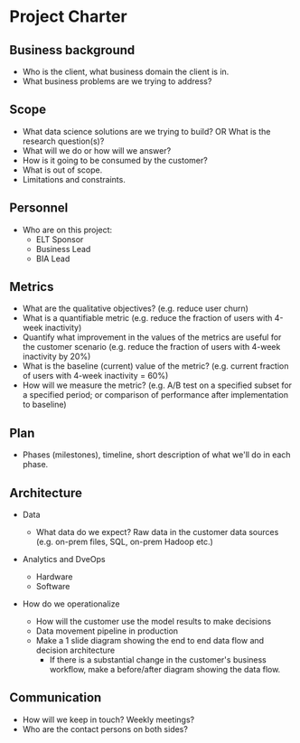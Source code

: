 # Project Charter

## Business background

* Who is the client, what business domain the client is in.
* What business problems are we trying to address?

## Scope
* What data science solutions are we trying to build? OR What is the research question(s)?
* What will we do or how will we answer?
* How is it going to be consumed by the customer?
* What is out of scope.
* Limitations and constraints.

## Personnel
* Who are on this project:
	* ELT Sponsor
	* Business Lead
	* BIA Lead
	
## Metrics
* What are the qualitative objectives? (e.g. reduce user churn)
* What is a quantifiable metric  (e.g. reduce the fraction of users with 4-week inactivity)
* Quantify what improvement in the values of the metrics are useful for the customer scenario (e.g. reduce the  fraction of users with 4-week inactivity by 20%) 
* What is the baseline (current) value of the metric? (e.g. current fraction of users with 4-week inactivity = 60%)
* How will we measure the metric? (e.g. A/B test on a specified subset for a specified period; or comparison of performance after implementation to baseline)

## Plan
* Phases (milestones), timeline, short description of what we'll do in each phase.

## Architecture
* Data
  * What data do we expect? Raw data in the customer data sources (e.g. on-prem files, SQL, on-prem Hadoop etc.)

* Analytics and DveOps
  * Hardware
  * Software

* How do we operationalize
  * How will the customer use the model results to make decisions
  * Data movement pipeline in production
  * Make a 1 slide diagram showing the end to end data flow and decision architecture
    * If there is a substantial change in the customer's business workflow, make a before/after diagram showing the data flow.

## Communication
* How will we keep in touch? Weekly meetings?
* Who are the contact persons on both sides?
